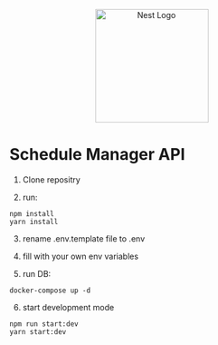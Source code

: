 <p align="center">
  <a href="http://nestjs.com/" target="blank"><img src="https://nestjs.com/img/logo-small.svg" width="200" alt="Nest Logo" /></a>
</p>

# Schedule Manager API

1. Clone repositry

2. run:
```
npm install
yarn install 
```
3. rename .env.template file to .env

4. fill with your own env variables

5. run DB:
```
docker-compose up -d
```

6. start development mode
```
npm run start:dev
yarn start:dev
```

